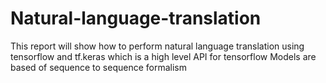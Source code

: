 # Natural-language-translation
This report will show how to perform natural language translation using tensorflow and tf.keras which is a high level API for tensorflow
Models are based of sequence to sequence formalism
